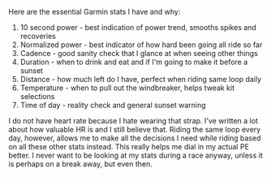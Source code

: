 Here are the essential Garmin stats I have and why:

1. 10 second power - best indication of power trend, smooths spikes and recoveries
2. Normalized power - best indicator of how hard been going all ride so far
3. Cadence - good sanity check that I glance at when seeing other things
4. Duration - when to drink and eat and if I'm going to make it before a sunset
5. Distance - how much left do I have, perfect when riding same loop daily
6. Temperature - when to pull out the windbreaker, helps tweak kit selections
7. Time of day - reality check and general sunset warning

I do not have heart rate because I hate wearing that strap. I've written a lot about how valuable HR is and I still believe that. Riding the same loop every day, however, allows me to make all the decisions I need while riding based on all these other stats instead. This really helps me dial in my actual PE better. I never want to be looking at my stats during a race anyway, unless it is perhaps on a break away, but even then.